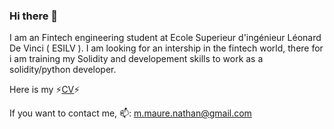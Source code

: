 ### Hi there 👋
<!--
**nathan38btc/nathan38btc** is a ✨ _special_ ✨ repository because its `README.md` (this file) appears on your GitHub profile.

Here are some ideas to get you started:

- 🔭 I’m currently working on ...
- 🌱 I’m currently learning ...
- 👯 I’m looking to collaborate on ...
- 🤔 I’m looking for help with ...
- 💬 Ask me about ...
- 📫 How to reach me: ...
- ⚡⚡ Fun fact: ...
-->

I am an Fintech engineering student at Ecole Superieur d'ingénieur Léonard De Vinci ( ESILV ).
I am looking for an intership in the fintech world, there for i am training my Solidity and developement skills to work as a solidity/python developer.

Here is my ⚡[CV](https://github.com/nathan38btc/nathan38btc/files/10281600/CV.pdf)⚡ 

If you want to contact me, 📫: m.maure.nathan@gmail.com

